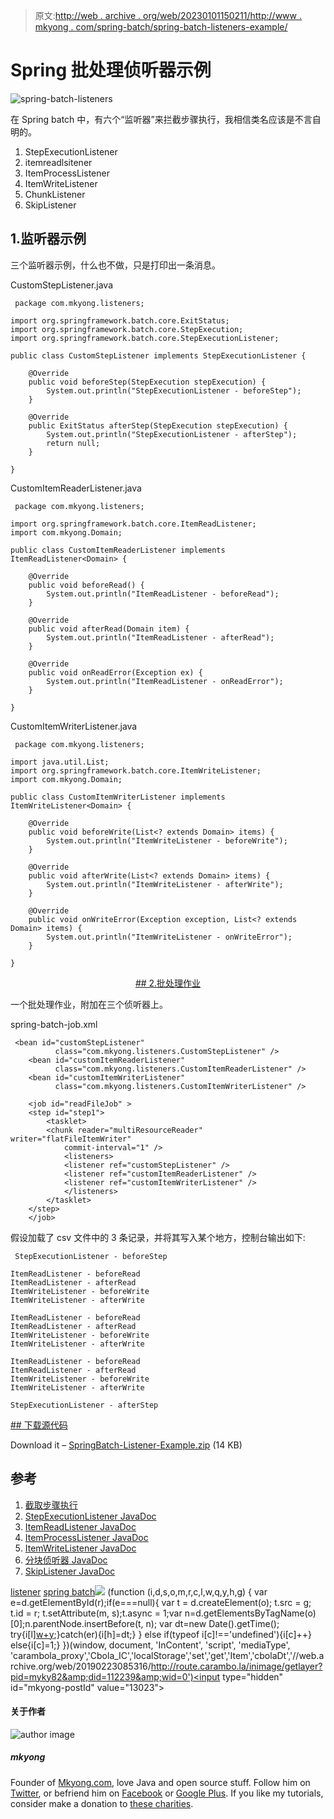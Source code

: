 > 原文:[http://web . archive . org/web/20230101150211/http://www . mkyong . com/spring-batch/spring-batch-listeners-example/](http://web.archive.org/web/20230101150211/http://www.mkyong.com/spring-batch/spring-batch-listeners-example/)

# Spring 批处理侦听器示例

![spring-batch-listeners](../Images/3ff20dbe399c37d2bcb7e40f4cb1c4b7.png)

在 Spring batch 中，有六个“监听器”来拦截步骤执行，我相信类名应该是不言自明的。

1.  StepExecutionListener
2.  itemreadlsitener
3.  ItemProcessListener
4.  ItemWriteListener
5.  ChunkListener
6.  SkipListener

## 1.监听器示例

三个监听器示例，什么也不做，只是打印出一条消息。

CustomStepListener.java

```
 package com.mkyong.listeners;

import org.springframework.batch.core.ExitStatus;
import org.springframework.batch.core.StepExecution;
import org.springframework.batch.core.StepExecutionListener;

public class CustomStepListener implements StepExecutionListener {

	@Override
	public void beforeStep(StepExecution stepExecution) {
		System.out.println("StepExecutionListener - beforeStep");
	}

	@Override
	public ExitStatus afterStep(StepExecution stepExecution) {
		System.out.println("StepExecutionListener - afterStep");
		return null;
	}

} 
```

CustomItemReaderListener.java

```
 package com.mkyong.listeners;

import org.springframework.batch.core.ItemReadListener;
import com.mkyong.Domain;

public class CustomItemReaderListener implements ItemReadListener<Domain> {

	@Override
	public void beforeRead() {
		System.out.println("ItemReadListener - beforeRead");
	}

	@Override
	public void afterRead(Domain item) {
		System.out.println("ItemReadListener - afterRead");
	}

	@Override
	public void onReadError(Exception ex) {
		System.out.println("ItemReadListener - onReadError");
	}

} 
```

CustomItemWriterListener.java

```
 package com.mkyong.listeners;

import java.util.List;
import org.springframework.batch.core.ItemWriteListener;
import com.mkyong.Domain;

public class CustomItemWriterListener implements ItemWriteListener<Domain> {

	@Override
	public void beforeWrite(List<? extends Domain> items) {
		System.out.println("ItemWriteListener - beforeWrite");
	}

	@Override
	public void afterWrite(List<? extends Domain> items) {
		System.out.println("ItemWriteListener - afterWrite");
	}

	@Override
	public void onWriteError(Exception exception, List<? extends Domain> items) {
		System.out.println("ItemWriteListener - onWriteError");
	}

} 
```

 <ins class="adsbygoogle" style="display:block; text-align:center;" data-ad-format="fluid" data-ad-layout="in-article" data-ad-client="ca-pub-2836379775501347" data-ad-slot="6894224149">## 2.批处理作业

一个批处理作业，附加在三个侦听器上。

spring-batch-job.xml

```
 <bean id="customStepListener" 
          class="com.mkyong.listeners.CustomStepListener" />
    <bean id="customItemReaderListener" 
          class="com.mkyong.listeners.CustomItemReaderListener" />
    <bean id="customItemWriterListener" 
          class="com.mkyong.listeners.CustomItemWriterListener" />

    <job id="readFileJob" >
	<step id="step1">
	    <tasklet>
		<chunk reader="multiResourceReader" writer="flatFileItemWriter"
			commit-interval="1" />
		    <listeners>
			<listener ref="customStepListener" />
			<listener ref="customItemReaderListener" />
			<listener ref="customItemWriterListener" />
		    </listeners>
	    </tasklet>
	</step>
    </job> 
```

假设加载了 csv 文件中的 3 条记录，并将其写入某个地方，控制台输出如下:

```
 StepExecutionListener - beforeStep

ItemReadListener - beforeRead
ItemReadListener - afterRead
ItemWriteListener - beforeWrite
ItemWriteListener - afterWrite

ItemReadListener - beforeRead
ItemReadListener - afterRead
ItemWriteListener - beforeWrite
ItemWriteListener - afterWrite

ItemReadListener - beforeRead
ItemReadListener - afterRead
ItemWriteListener - beforeWrite
ItemWriteListener - afterWrite

StepExecutionListener - afterStep 
```

 <ins class="adsbygoogle" style="display:block" data-ad-client="ca-pub-2836379775501347" data-ad-slot="8821506761" data-ad-format="auto" data-ad-region="mkyongregion">## 下载源代码

Download it – [SpringBatch-Listener-Example.zip](http://web.archive.org/web/20190223085316/http://www.mkyong.com/wp-content/uploads/2013/07/SpringBatch-Listener-Example.zip) (14 KB)

## 参考

1.  [截取步骤执行](http://web.archive.org/web/20190223085316/http://static.springsource.org/spring-batch/reference/html/configureStep.html#interceptingStepExecution)
2.  [StepExecutionListener JavaDoc](http://web.archive.org/web/20190223085316/http://static.springsource.org/spring-batch/apidocs/org/springframework/batch/core/StepExecutionListener.html)
3.  [ItemReadListener JavaDoc](http://web.archive.org/web/20190223085316/http://static.springsource.org/spring-batch/apidocs/org/springframework/batch/core/ItemReadListener.html)
4.  [ItemProcessListener JavaDoc](http://web.archive.org/web/20190223085316/http://static.springsource.org/spring-batch/apidocs/org/springframework/batch/core/ItemProcessListener.html)
5.  [ItemWriteListener JavaDoc](http://web.archive.org/web/20190223085316/http://static.springsource.org/spring-batch/apidocs/org/springframework/batch/core/ItemWriteListener.html)
6.  [分块侦听器 JavaDoc](http://web.archive.org/web/20190223085316/http://static.springsource.org/spring-batch/apidocs/org/springframework/batch/core/ChunkListener.html)
7.  [SkipListener JavaDoc](http://web.archive.org/web/20190223085316/http://static.springsource.org/spring-batch/apidocs/org/springframework/batch/core/SkipListener.html)

[listener](http://web.archive.org/web/20190223085316/http://www.mkyong.com/tag/listener/) [spring batch](http://web.archive.org/web/20190223085316/http://www.mkyong.com/tag/spring-batch/)</ins></ins>![](../Images/61fb5c61104b2d9c7a0c79da21e599a3.png) (function (i,d,s,o,m,r,c,l,w,q,y,h,g) { var e=d.getElementById(r);if(e===null){ var t = d.createElement(o); t.src = g; t.id = r; t.setAttribute(m, s);t.async = 1;var n=d.getElementsByTagName(o)[0];n.parentNode.insertBefore(t, n); var dt=new Date().getTime(); try{i[l][w+y](h,i[l][q+y](h)+'&amp;'+dt);}catch(er){i[h]=dt;} } else if(typeof i[c]!=='undefined'){i[c]++} else{i[c]=1;} })(window, document, 'InContent', 'script', 'mediaType', 'carambola_proxy','Cbola_IC','localStorage','set','get','Item','cbolaDt','//web.archive.org/web/20190223085316/http://route.carambo.la/inimage/getlayer?pid=myky82&amp;did=112239&amp;wid=0')<input type="hidden" id="mkyong-postId" value="13023">

#### 关于作者

![author image](../Images/d3777e2a778f5b74194b29131e4f0faa.png)

##### mkyong

Founder of [Mkyong.com](http://web.archive.org/web/20190223085316/http://mkyong.com/), love Java and open source stuff. Follow him on [Twitter](http://web.archive.org/web/20190223085316/https://twitter.com/mkyong), or befriend him on [Facebook](http://web.archive.org/web/20190223085316/http://www.facebook.com/java.tutorial) or [Google Plus](http://web.archive.org/web/20190223085316/https://plus.google.com/110948163568945735692?rel=author). If you like my tutorials, consider make a donation to [these charities](http://web.archive.org/web/20190223085316/http://www.mkyong.com/blog/donate-to-charity/).